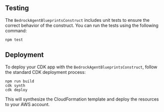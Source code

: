 ## Testing

The `BedrockAgentBlueprintsConstruct` includes unit tests to ensure the correct behavior of the construct. You can run the tests using the following command:

```
npm test
```

## Deployment

To deploy your CDK app with the `BedrockAgentBlueprintsConstruct`, follow the standard CDK deployment process:

```
npm run build
cdk synth
cdk deploy
```

This will synthesize the CloudFormation template and deploy the resources to your AWS account.
